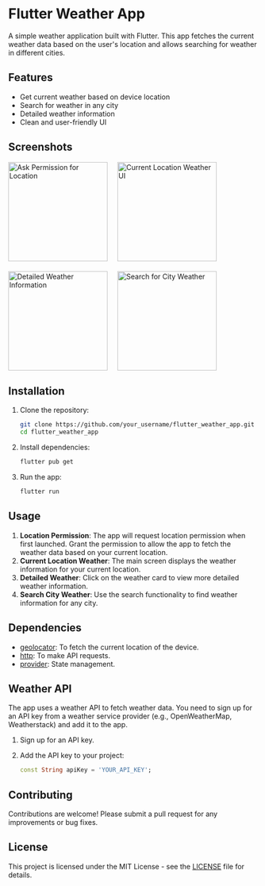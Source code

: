 # Flutter Weather App

A simple weather application built with Flutter. This app fetches the current weather data based on the user's location and allows searching for weather in different cities.

## Features

- Get current weather based on device location
- Search for weather in any city
- Detailed weather information
- Clean and user-friendly UI

## Screenshots

<div style="display: flex; flex-direction: row; gap: 20px; flex-wrap: wrap; max-width: 1000px; margin: 0 auto;">
  <img src="https://github.com/user-attachments/assets/07bf52d5-bb03-441a-857e-fb343d58a8a9" alt="Ask Permission for Location" width="200"/>
  <img src="https://github.com/user-attachments/assets/d9cc3783-a47a-4f68-a48a-197f75a0eeca" alt="Current Location Weather UI" width="200"/>
  <img src="https://github.com/user-attachments/assets/573c1854-3505-48e4-ad5d-59ef4e7682be" alt="Detailed Weather Information" width="200"/>
  <img src="https://github.com/user-attachments/assets/d9432a40-c1eb-4c71-9133-4ecc970a2860" alt="Search for City Weather" width="200"/>
</div>

## Installation

1. Clone the repository:

    ```sh
    git clone https://github.com/your_username/flutter_weather_app.git
    cd flutter_weather_app
    ```

2. Install dependencies:

    ```sh
    flutter pub get
    ```

3. Run the app:

    ```sh
    flutter run
    ```

## Usage

1. **Location Permission**: The app will request location permission when first launched. Grant the permission to allow the app to fetch the weather data based on your current location.
2. **Current Location Weather**: The main screen displays the weather information for your current location.
3. **Detailed Weather**: Click on the weather card to view more detailed weather information.
4. **Search City Weather**: Use the search functionality to find weather information for any city.

## Dependencies

- [geolocator](https://pub.dev/packages/geolocator): To fetch the current location of the device.
- [http](https://pub.dev/packages/http): To make API requests.
- [provider](https://pub.dev/packages/provider): State management.

## Weather API

The app uses a weather API to fetch weather data. You need to sign up for an API key from a weather service provider (e.g., OpenWeatherMap, Weatherstack) and add it to the app.

1. Sign up for an API key.
2. Add the API key to your project:

    ```dart
    const String apiKey = 'YOUR_API_KEY';
    ```

## Contributing

Contributions are welcome! Please submit a pull request for any improvements or bug fixes.

## License

This project is licensed under the MIT License - see the [LICENSE](LICENSE) file for details.

